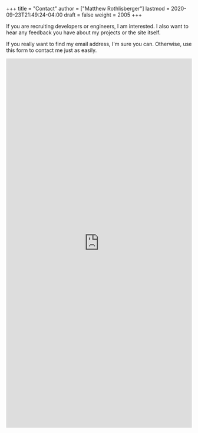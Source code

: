 +++
title = "Contact"
author = ["Matthew Rothlisberger"]
lastmod = 2020-09-23T21:49:24-04:00
draft = false
weight = 2005
+++

If you are recruiting developers or engineers, I am interested. I also
want to hear any feedback you have about my projects or the site
itself.

If you really want to find my email address, I'm sure you
can. Otherwise, use this form to contact me just as easily.

<iframe src="https://docs.google.com/forms/d/e/1FAIpQLSczyzqPe3l6Ou8hgKEyNH_Kt6vwgdLYhVxW7I4lMiyMGK7MkA/viewform?embedded=true" width="100%" height="1000" frameborder="0" marginheight="0" marginwidth="0">Loading…</iframe>
